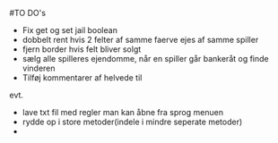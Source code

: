 #TO DO's

- Fix get og set jail boolean
- dobbelt rent hvis 2 felter af samme faerve ejes af samme spiller
- fjern border hvis felt bliver solgt
- sælg alle spilleres ejendomme, når en spiller går bankeråt og finde vinderen 
- Tilføj kommentarer af helvede til

evt.
- lave txt fil med regler man kan åbne fra sprog menuen
- rydde op i store metoder(indele i mindre seperate metoder)
- 
